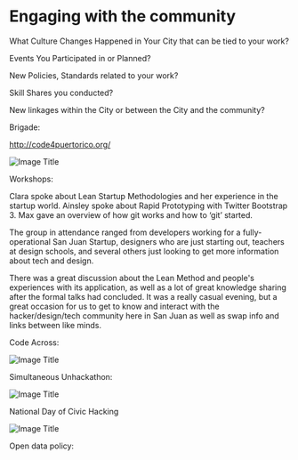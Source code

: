 # Engaging with the community

What Culture Changes Happened in Your City that can be tied to your work?

Events You Participated in or Planned?

New Policies, Standards related to your work?

Skill Shares you conducted?

New linkages within the City or between the City and the community?


Brigade:

http://code4puertorico.org/

![Image Title](http://cl.ly/image/3g2j323J1U2Q/IMG_0045.JPG)

Workshops:

Clara spoke about Lean Startup Methodologies and her experience in the startup world.
Ainsley spoke about Rapid Prototyping with Twitter Bootstrap 3.
Max gave an overview of how git works and how to ‘git’ started.

The group in attendance ranged from developers working for a fully-operational San Juan Startup, designers who are just starting out, teachers at design schools, and several others just looking to get more information about tech and design.

There was a great discussion about the Lean Method and people's experiences with its application, as well as a lot of great knowledge sharing after the formal talks had concluded. It was a really casual evening, but a great occasion for us to get to know and interact with the hacker/design/tech community here in San Juan as well as swap info and links between like minds.

Code Across:


![Image Title](http://cl.ly/image/3g2j323J1U2Q/IMG_0045.JPG)


Simultaneous Unhackathon:


![Image Title](http://cl.ly/image/3g2j323J1U2Q/IMG_0045.JPG)


National Day of Civic Hacking


![Image Title](http://cl.ly/image/3g2j323J1U2Q/IMG_0045.JPG)


Open data policy:

